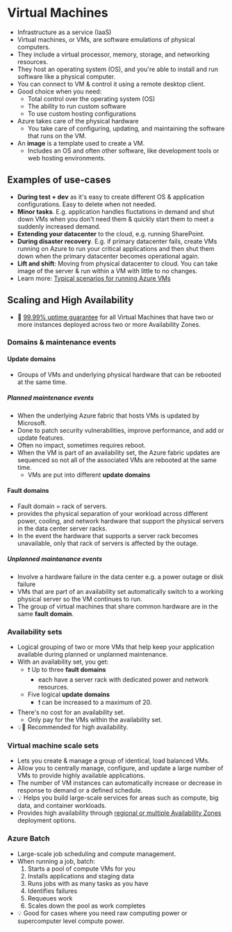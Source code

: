 # Virtual Machines

- Infrastructure as a service (IaaS)
- Virtual machines, or VMs, are software emulations of physical computers.
- They include a virtual processor, memory, storage, and networking resources.
- They host an operating system (OS), and you're able to install and run software like a physical computer.
- You can connect to VM & control it using a remote desktop client.
- Good choice when you need:
  - Total control over the operating system (OS)
  - The ability to run custom software
  - To use custom hosting configurations
- Azure takes care of the physical hardware
  - You take care of configuring, updating, and maintaining the software that runs on the VM.
- An **image** is a template used to create a VM.
  - Includes an OS and often other software, like development tools or web hosting environments.

## Examples of use-cases

- **During test + dev** as it's easy to create different OS & application configurations. Easy to delete when not needed.
- **Minor tasks**. E.g. application handles fluctations in demand and shut down VMs when you don't need them & quickly start them to meet a suddenly increased demand.
- **Extending your datacenter** to the cloud, e.g. running SharePoint.
- **During disaster recovery**. E.g. if primary datacenter fails, create VMs running on Azure to run your critical applications and then shut them down when the primary datacenter becomes operational again.
- **Lift and shift**: Moving from physical datacenter to cloud. You can take image of the server & run within a VM with little to no changes.
- Learn more: [Typical scenarios for running Azure VMs](https://docs.microsoft.com/en-us/azure/virtual-machines/windows/overview?toc=%2Fazure%2Fvirtual-machines%2Fwindows%2Ftoc.json)

## Scaling and High Availability

- 📝 [99.99% uptime guarantee](https://azure.microsoft.com/en-us/support/legal/sla/virtual-machines/v1_8/) for all Virtual Machines that have two or more instances deployed across two or more Availability Zones.

### Domains & maintenance events

#### Update domains

- Groups of VMs and underlying physical hardware that can be rebooted at the same time.

##### Planned maintenance events

- When the underlying Azure fabric that hosts VMs is updated by Microsoft.
- Done to patch security vulnerabilities, improve performance, and add or update features.
- Often no impact, sometimes requires reboot.
- When the VM is part of an availability set, the Azure fabric updates are sequenced so not all of the associated VMs are rebooted at the same time.
  - VMs are put into different **update domains**

#### Fault domains

- Fault domain = rack of servers.
- provides the physical separation of your workload across different power, cooling, and network hardware that support the physical servers in the data center server racks.
- In the event the hardware that supports a server rack becomes unavailable, only that rack of servers is affected by the outage.

##### Unplanned maintanance events

- Involve a hardware failure in the data center e.g. a power outage or disk failure
- VMs that are part of an availability set automatically switch to a working physical server so the VM continues to run.
- The group of virtual machines that share common hardware are in the same **fault domain**.

### Availability sets

- Logical grouping of two or more VMs that help keep your application available during planned or unplanned maintenance.
- With an availability set, you get:
  - ❗ Up to three **fault domains**
    - each have a server rack with dedicated power and network resources.
  - Five logical **update domains**
    - ❗ can be increased to a maximum of 20.
- There's no cost for an availability set.
  - Only pay for the VMs within the availability set.
- 💡📝 Recommended for high availability.

### Virtual machine scale sets

- Lets you create & manage a group of identical, load balanced VMs.
- Allow you to centrally manage, configure, and update a large number of VMs to provide highly available applications.
- The number of VM instances can automatically increase or decrease in response to demand or a defined schedule.
- 💡 Helps you build large-scale services for areas such as compute, big data, and container workloads.
- Provides high availability through [regional or multiple Availability Zones](https://docs.microsoft.com/en-us/azure/virtual-machine-scale-sets/virtual-machine-scale-sets-use-availability-zones) deployment options.

### Azure Batch

- Large-scale job scheduling and compute management.
- When running a job, batch:
  1. Starts a pool of compute VMs for you
  2. Installs applications and staging data
  3. Runs jobs with as many tasks as you have
  4. Identifies failures
  5. Requeues work
  6. Scales down the pool as work completes
- 💡 Good for cases where you need raw computing power or supercomputer level compute power.